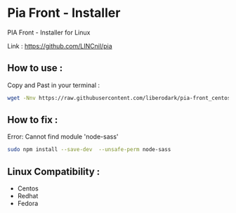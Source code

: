 # Pia Front - Installer
PIA Front - Installer for Linux

Link : https://github.com/LINCnil/pia

## How to use :

Copy and Past in your terminal :

```bash
wget -Nnv https://raw.githubusercontent.com/liberodark/pia-front_centos/master/install.sh && chmod +x install.sh; ./install.sh
```
## How to fix :
Error: Cannot find module 'node-sass'
```bash
sudo npm install --save-dev  --unsafe-perm node-sass
```

## Linux Compatibility :

- Centos
- Redhat
- Fedora
